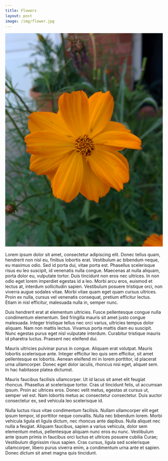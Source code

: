 ```yaml
---
title: Flowers
layout: post
image: /img/flower.jpg
---
```


<img src="/img/flower.jpg">

Lorem ipsum dolor sit amet, consectetur adipiscing elit. Donec tellus quam, hendrerit non nisl eu, finibus lobortis erat. Vestibulum ac bibendum neque, eu maximus odio. Sed id porta dui, vitae porta est. Phasellus scelerisque risus eu leo suscipit, id venenatis nulla congue. Maecenas at nulla aliquam, porta dolor eu, vulputate tortor. Duis tincidunt non eros nec ultrices. In non odio eget lorem imperdiet egestas id a leo. Morbi arcu eros, euismod et lectus at, interdum sollicitudin sapien. Vestibulum posuere tristique orci, non viverra augue sodales vitae. Morbi vitae quam eget quam cursus ultrices. Proin ex nulla, cursus vel venenatis consequat, pretium efficitur lectus. Etiam in nisl efficitur, malesuada nulla in, semper nunc.

Duis hendrerit erat at elementum ultricies. Fusce pellentesque congue nulla condimentum elementum. Sed fringilla mauris sit amet justo congue malesuada. Integer tristique tellus nec orci varius, ultricies tempus dolor aliquam. Nam non mattis lectus. Vivamus porta mattis diam eu suscipit. Nunc egestas purus eget nisl vulputate interdum. Curabitur tristique mauris id pharetra luctus. Praesent nec eleifend dui.

Mauris ultricies pulvinar purus in congue. Aliquam erat volutpat. Mauris lobortis scelerisque ante. Integer efficitur leo quis sem efficitur, sit amet pellentesque ex lobortis. Aenean eleifend mi in lorem porttitor, id placerat urna ullamcorper. Donec eget dolor iaculis, rhoncus nisi eget, aliquet sem. In hac habitasse platea dictumst.

Mauris faucibus facilisis ullamcorper. Ut id lacus sit amet elit feugiat rhoncus. Phasellus at scelerisque tortor. Cras ut tincidunt felis, ut accumsan ipsum. Proin ac ultrices eros. Donec velit metus, egestas at cursus ut, semper vel est. Nam lobortis metus ac consectetur consectetur. Duis auctor consectetur ex, sed vehicula leo scelerisque id.

Nulla luctus risus vitae condimentum facilisis. Nullam ullamcorper elit eget ipsum tempor, id porttitor neque convallis. Nulla nec bibendum lorem. Morbi vehicula ligula et ligula dictum, nec rhoncus ante dapibus. Nulla aliquet nec nulla a feugiat. Aliquam faucibus, sapien a varius vehicula, dolor sem elementum metus, pellentesque aliquam nunc eros eu nunc. Vestibulum ante ipsum primis in faucibus orci luctus et ultrices posuere cubilia Curae; Vestibulum dignissim risus sapien. Cras cursus, ligula sed scelerisque ullamcorper, libero purus viverra enim, a condimentum urna ante et sapien. Donec dictum sit amet magna quis tincidunt.